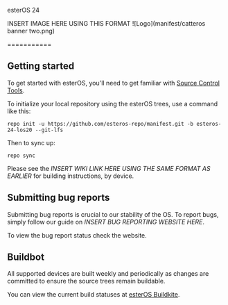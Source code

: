 esterOS 24

INSERT IMAGE HERE USING THIS FORMAT
![Logo](manifest/catteros banner two.png)
 
===========

Getting started
---------------

To get started with esterOS, you'll need to get familiar with [Source Control Tools](https://source.android.com/setup/develop).

To initialize your local repository using the esterOS trees, use a command like this:
```
repo init -u https://github.com/esteros-repo/manifest.git -b esteros-24-los20 --git-lfs
```
Then to sync up:
```
repo sync
```
Please see the *INSERT WIKI LINK HERE USING THE SAME FORMAT AS EARLIER* for building instructions, by device.


Submitting bug reports
------------------
Submitting bug reports is crucial to our stability of the OS. To report bugs, simply follow our guide on *INSERT BUG REPORTING WEBSITE HERE*.

To view the bug report status check the website.


Buildbot
--------

All supported devices are built weekly and periodically as changes are committed to ensure the source trees remain buildable.

You can view the current build statuses at [esterOS Buildkite](https://buildkite.com/number-teamester).
